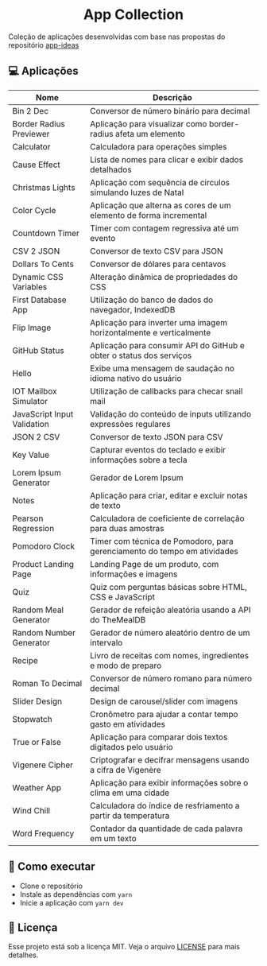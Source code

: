 <h1 align="center">App Collection</h1>

Coleção de aplicações desenvolvidas com base nas propostas do repositório [app-ideas](https://github.com/florinpop17/app-ideas)


## 💻 Aplicações

| Nome                        | Descrição                                                                |
| --------------------------- | ------------------------------------------------------------------------ |
| Bin 2 Dec                   | Conversor de número binário para decimal                                 |
| Border Radius Previewer     | Aplicação para visualizar como border-radius afeta um elemento           |
| Calculator                  | Calculadora para operações simples                                       |
| Cause Effect                | Lista de nomes para clicar e exibir dados detalhados                     |
| Christmas Lights            | Aplicação com sequência de circulos simulando luzes de Natal             |
| Color Cycle                 | Aplicação que alterna as cores de um elemento de forma incremental       |
| Countdown Timer             | Timer com contagem regressiva até um evento                              |
| CSV 2 JSON                  | Conversor de texto CSV para JSON                                         |
| Dollars To Cents            | Conversor de dólares para centavos                                       |
| Dynamic CSS Variables       | Alteração dinâmica de propriedades do CSS                                |
| First Database App          | Utilização do banco de dados do navegador, IndexedDB                     |
| Flip Image                  | Aplicação para inverter uma imagem horizontalmente e verticalmente       |
| GitHub Status               | Aplicação para consumir API do GitHub e obter o status dos serviços      |
| Hello                       | Exibe uma mensagem de saudação no idioma nativo do usuário               |
| IOT Mailbox Simulator       | Utilização de callbacks para checar snail mail                           |
| JavaScript Input Validation | Validação do conteúdo de inputs utilizando expressões regulares          |
| JSON 2 CSV                  | Conversor de texto JSON para CSV                                         |
| Key Value                   | Capturar eventos do teclado e exibir informações sobre a tecla           |
| Lorem Ipsum Generator       | Gerador de Lorem Ipsum                                                   |
| Notes                       | Aplicação para criar, editar e excluir notas de texto                    |
| Pearson Regression          | Calculadora de coeficiente de correlação para duas amostras              |
| Pomodoro Clock              | Timer com técnica de Pomodoro, para gerenciamento do tempo em atividades |
| Product Landing Page        | Landing Page de um produto, com informações e imagens                    |
| Quiz                        | Quiz com perguntas básicas sobre HTML, CSS e JavaScript                  |
| Random Meal Generator       | Gerador de refeição aleatória usando a API do TheMealDB                  |
| Random Number Generator     | Gerador de número aleatório dentro de um intervalo                       |
| Recipe                      | Livro de receitas com nomes, ingredientes e modo de preparo              |
| Roman To Decimal            | Conversor de número romano para número decimal                           |
| Slider Design               | Design de carousel/slider com imagens                                    |
| Stopwatch                   | Cronômetro para ajudar a contar tempo gasto em atividades                |
| True or False               | Aplicação para comparar dois textos digitados pelo usuário               |
| Vigenere Cipher             | Criptografar e decifrar mensagens usando a cifra de Vigenère             |
| Weather App                 | Aplicação para exibir informações sobre o clima em uma cidade            |
| Wind Chill                  | Calculadora do índice de resfriamento a partir da temperatura            |
| Word Frequency              | Contador da quantidade de cada palavra em um texto                       |


## 🚀 Como executar

- Clone o repositório
- Instale as dependências com `yarn`
- Inicie a aplicação com `yarn dev`


## 📄 Licença

Esse projeto está sob a licença MIT. Veja o arquivo [LICENSE](LICENSE) para mais detalhes.